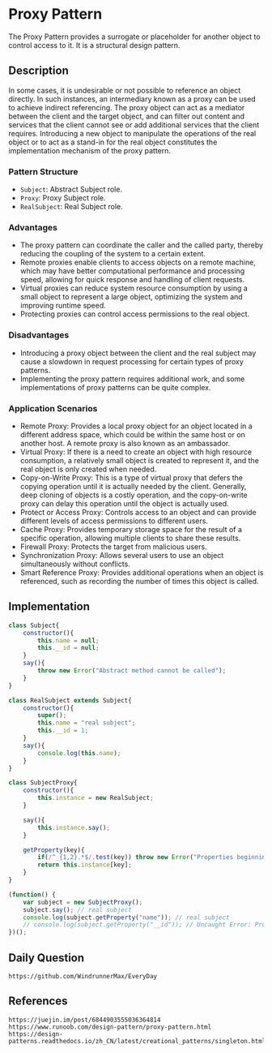 # Proxy Pattern

The Proxy Pattern provides a surrogate or placeholder for another object to control access to it. It is a structural design pattern.

## Description
In some cases, it is undesirable or not possible to reference an object directly. In such instances, an intermediary known as a proxy can be used to achieve indirect referencing. The proxy object can act as a mediator between the client and the target object, and can filter out content and services that the client cannot see or add additional services that the client requires. Introducing a new object to manipulate the operations of the real object or to act as a stand-in for the real object constitutes the implementation mechanism of the proxy pattern.

### Pattern Structure
* `Subject`: Abstract Subject role.
* `Proxy`: Proxy Subject role.
* `RealSubject`: Real Subject role.

### Advantages
* The proxy pattern can coordinate the caller and the called party, thereby reducing the coupling of the system to a certain extent.
* Remote proxies enable clients to access objects on a remote machine, which may have better computational performance and processing speed, allowing for quick response and handling of client requests.
* Virtual proxies can reduce system resource consumption by using a small object to represent a large object, optimizing the system and improving runtime speed.
* Protecting proxies can control access permissions to the real object.

### Disadvantages
* Introducing a proxy object between the client and the real subject may cause a slowdown in request processing for certain types of proxy patterns.
* Implementing the proxy pattern requires additional work, and some implementations of proxy patterns can be quite complex.

### Application Scenarios
* Remote Proxy: Provides a local proxy object for an object located in a different address space, which could be within the same host or on another host. A remote proxy is also known as an ambassador.
* Virtual Proxy: If there is a need to create an object with high resource consumption, a relatively small object is created to represent it, and the real object is only created when needed.
* Copy-on-Write Proxy: This is a type of virtual proxy that defers the copying operation until it is actually needed by the client. Generally, deep cloning of objects is a costly operation, and the copy-on-write proxy can delay this operation until the object is actually used.
* Protect or Access Proxy: Controls access to an object and can provide different levels of access permissions to different users.
* Cache Proxy: Provides temporary storage space for the result of a specific operation, allowing multiple clients to share these results.
* Firewall Proxy: Protects the target from malicious users.
* Synchronization Proxy: Allows several users to use an object simultaneously without conflicts.
* Smart Reference Proxy: Provides additional operations when an object is referenced, such as recording the number of times this object is called.

## Implementation

```javascript
class Subject{
    constructor(){
        this.name = null;
        this.__id = null;
    }
    say(){
        throw new Error("Abstract method cannot be called");
    }
}

class RealSubject extends Subject{
    constructor(){
        super();
        this.name = "real subject";
        this.__id = 1;
    }
    say(){
        console.log(this.name);
    }
}

class SubjectProxy{
    constructor(){
        this.instance = new RealSubject;
    }

    say(){
        this.instance.say();
    }

    getProperty(key){
        if(/^_{1,2}.*$/.test(key)) throw new Error("Properties beginning with _ or __ are not allowed to be accessed");
        return this.instance[key];
    }
}

(function() {
    var subject = new SubjectProxy();
    subject.say(); // real subject
    console.log(subject.getProperty("name")); // real subject
    // console.log(subject.getProperty("__id")); // Uncaught Error: Properties beginning with _ or __ are not allowed to be accessed
})();
```

## Daily Question

```
https://github.com/WindrunnerMax/EveryDay
```

## References

```
https://juejin.im/post/6844903555036364814
https://www.runoob.com/design-pattern/proxy-pattern.html
https://design-patterns.readthedocs.io/zh_CN/latest/creational_patterns/singleton.html
```
